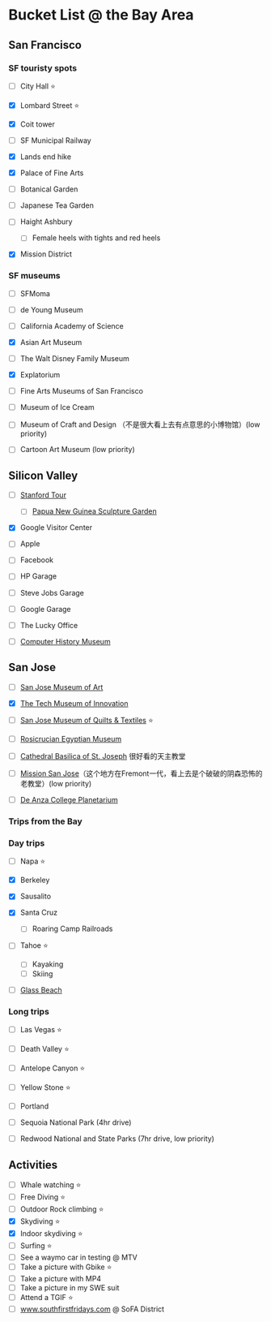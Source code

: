 # Bucket List @ the Bay Area

## San Francisco

### SF touristy spots

- [ ] City Hall ⭐️
- [x] Lombard Street ⭐️
- [x] Coit tower
- [ ] SF Municipal Railway
- [x] Lands end hike
- [x] Palace of Fine Arts
- [ ] Botanical Garden
- [ ] Japanese Tea Garden
- [ ] Haight Ashbury 
    - [ ] Female heels with tights and red heels
- [x] Mission District



### SF museums

- [ ] SFMoma
- [ ] de Young Museum
- [ ] California Academy of Science
- [x] Asian Art Museum
- [ ] The Walt Disney Family Museum
- [x] Explatorium
- [ ] Fine Arts Museums of San Francisco
- [ ] Museum of Ice Cream
- [ ] Museum of Craft and Design （不是很大看上去有点意思的小博物馆）(low priority)
- [ ] Cartoon Art Museum (low priority)


## Silicon Valley

- [ ] [Stanford Tour](http://visit.stanford.edu/tours/index.html)
    - [ ] [Papua New Guinea Sculpture Garden](https://en.wikipedia.org/wiki/Papua_New_Guinea_Sculpture_Garden)
- [x] Google Visitor Center
- [ ] Apple
- [ ] Facebook
- [ ] HP Garage
- [ ] Steve Jobs Garage
- [ ] Google Garage
- [ ] The Lucky Office
- [ ] [Computer History Museum](https://www.computerhistory.org/)


## San Jose

- [ ] [San Jose Museum of Art](https://sjmusart.org/)
- [x] [The Tech Museum of Innovation](https://www.thetech.org/)
- [ ] [San Jose Museum of Quilts & Textiles](https://www.sjquiltmuseum.org/) ⭐️
- [ ] [Rosicrucian Egyptian Museum](https://egyptianmuseum.org/)
- [ ] [Cathedral Basilica of St. Joseph](https://www.stjosephcathedral.org/) 很好看的天主教堂
- [ ] [Mission San Jose](http://missionsanjose.org/)（这个地方在Fremont一代，看上去是个破破的阴森恐怖的老教堂）(low priority)
- [ ] [De Anza College Planetarium](https://www.deanza.edu/planetarium/)


### Trips from the Bay

### Day trips

- [ ] Napa ⭐️
- [x] Berkeley
- [x] Sausalito
- [x] Santa Cruz
    - [ ] Roaring Camp Railroads
- [ ] Tahoe ⭐️
    - [ ] Kayaking
    - [ ] Skiing
- [ ] [Glass Beach](https://en.wikipedia.org/wiki/Glass_Beach_(Fort_Bragg,_California))


### Long trips

- [ ] Las Vegas ⭐️
- [ ] Death Valley ⭐️
- [ ] Antelope Canyon ⭐️
- [ ] Yellow Stone ⭐️
- [ ] Portland
- [ ] Sequoia National Park (4hr drive)
- [ ] Redwood National and State Parks (7hr drive, low priority)


## Activities

- [ ] Whale watching ⭐️
- [ ] Free Diving ⭐️
- [ ] Outdoor Rock climbing ⭐️
- [x] Skydiving ⭐️
- [x] Indoor skydiving ⭐️
- [ ] Surfing ⭐️
- [ ] See a waymo car in testing @ MTV
- [ ] Take a picture with Gbike ⭐️
- [ ] Take a picture with MP4
- [ ] Take a picture in my SWE suit 
- [ ] Attend a TGIF ⭐️
- [ ] www.southfirstfridays.com @ SoFA District 